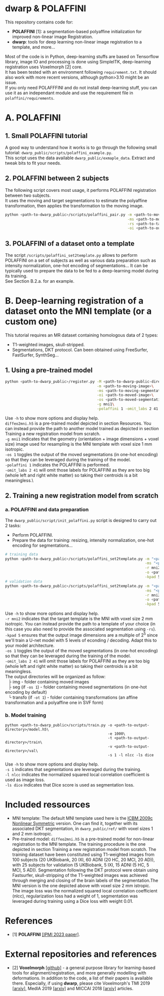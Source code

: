 # dwarp & POLAFFINI

This repository contains code for:
 - **POLAFFINI** [1]: a segmentation-based polyaffine initialization for improved non-linear image Registration. 
 - **dwarp**: tools for deep learning non-linear image registration to a template, and more...

Most of the code is in Python, deep-learning stuffs are based on Tensorflow library, image IO and processing is done using SimpleITK, deep-learning registration uses Voxelmorph [2] core.\
It has been tested with an environment following `requirement.txt`. It should also work with more recent versions, although python>3.10 might be an issue.\
If you only need POLAFFFINI and do not install deep-learning stuff, you can use it as an independant module and use the requirement file in `polaffini/requirements`.

# A. POLAFFINI

## 1. Small POLAFFINI tutorial
A good way to understand how it works is to go through the following small tutorial: `dwarp_public/scripts/polaffini_example.py`.\
This script uses the data available `dwarp_public/exmaple_data`. Extract and tweak bits to fit your needs.

## 2. POLAFFINI between 2 subjects

The following script covers most usage, it performs POLAFFINI registration between two subjects.\
It uses the moving and target segmentations to estimate the polyaffine transformation, then applies the transformation to the moving image.
```bash
python <path-to-dwarp_public>/scripts/polaffini_pair.py -m <path-to-moving-image>\
                                                        -ms <path-to-moving-segmentation>\
                                                        -rs <path-to-target-segmentation>\
                                                        -oi <path-to-output-moved-image>
```

## 3. POLAFFINI of a dataset onto a template

The script `/scripts/polaffini_set2template.py` allows to perform POLAFFINI on a set of subjects as well as various data preparation such as intensity normalization, one-hot encoding of segmentations... It can be typically used to prepare the data to be fed to a deep-learning model during its training.\
See Section B.2.a. for an example.


# B. Deep-learning registration of a dataset onto the MNI template (or a custom one)

This tutorial requires an MR dataset containing homologous data of 2 types:
 - T1-weighted images, skull-stripped.
 - Segmentations, DKT protocol. Can been obtained using FreeSurfer, FastSurfer, SynthSeg...

## 1. Using a pre-trained model
```bash
python <path-to-dwarp_public>/register.py -M <path-to-dwarp-public-directory>/diffeo2mni.h5\
                                          -m <path-to-moving-image>\
                                          -ms <path-to-moving-segmentation>\
                                          -oi <path-to-moved-image>\
                                          -os <path-to-moved-segmentation>\
                                          -g mni1\
                                          -polaffini 1 -omit_labs 2 41 -downf 2
```
                                           
Use `-h` to show more options and display help.\
`diffeo2mni.h5` is a pre-trained model depicted in section Resources. You can instead provide the path to another model trained as depicted in section Training a new registration model from scratch.\
`-g mni1` indicates that the geometry (orientation + image dimensions + voxel size) image used for resampling is the MNI template with voxel size 1 mm isotropic.\
`-os 1` toggles the output of the moved segmentations (in one-hot encoding) so that they can be leveraged during the training of the model.\
`-polaffini 1` indicates the POLAFFINI is performed.\
`-omit_labs 2 41` will omit those labels for POLAFFINI as they are too big (whole left and right white matter) so taking their centroids is a bit meaningless.\

   
## 2. Training a new registration model from scratch

### a. POLAFFINI and data preparation
The `dwarp_public/script/init_polaffini.py` script is designed to carry out 2 tasks:
 - Perform POLAFFINI.
 - Prepare the data for training: resizing, intensity normalization, one-hot encoding for segmentations...
    
```bash
# training data
python <path-to-dwarp_public>/scripts/polaffini_set2template.py -m "<path-to-training-images-directory>/*"\
                                                                -ms "<path-to-training-segmentations-directory>/*"\
                                                                -r mni2\
                                                                -o <path-to-output-directory>/train\
                                                                -kpad 5 -os 1 -downf 2 -omit_labs 2 41
# validation data
python <path-to-dwarp_public>/scripts/polaffini_set2template.py -m "<path-to-validation-images-directory>/*"\
                                                                -ms "<path-to-validation-segmentations-directory>/*"\
                                                                -r mni2\
                                                                -o <path-to-output-directory>/val\
                                                                -kpad 5 -os 1 -downf 2 -omit_labs 2 41
```
Use `-h` to show more options and display help.\
`-r mni2` indicates that the target template is the MNI with voxel size 2 mm isotropic. You can instead provide the path to a template of your choice (in this case you also need to provide the associated segmentation using `-rs`).\
`-kpad 5` ensures that the output image dimensions are a multiple of 2<sup>5</sup> since we'll train a U-net model with 5 levels of econding / decoding. Adapt this to your model architecture.\
`-os 1` toggles the output of the moved segmentations (in one-hot encoding) so that they can be leveraged during the training of the model.\
`-omit_labs 2 41` will omit those labels for POLAFFINI as they are too big (whole left and right white matter) so taking their centroids is a bit meaningless.\
The output directories will be organized as follow:\
&ensp; ├ img - folder containing moved images\
&ensp; ├ seg (if `-os 1`) - folder containing moved segmentations (in one-hot encoding by default)\
&ensp; └ transfo (if `-ot 1`) - folder containing transformations (an affine transformation and a polyaffine one in SVF form)


### b. Model training ###
```
python <path-to-dwarp_public>/scripts/train.py -o <path-to-output-directory>/model.h5\
                                               -e 1000\
                                               -t <path-to-output-directory>/train\
                                               -v <path-to-output-directory>/val\
                                               -s 1 -l nlcc -ls dice
```
Use `-h` to show more options and display help.\
`-s 1` indicates that segmentations are leveraged during the training.\
`-l nlcc` indicates the normalized squared local correlation coefficient is used as image loss.\
`-ls dice` indicates that Dice score is used as segmentation loss.

# Included ressources
  - MNI template: The default MNI template used here is the [ICBM 2009c Nonlinear Symmetric](https://www.mcgill.ca/bic/icbm152-152-nonlinear-atlases-version-2009) version. One can find it, together with its associated DKT segmentation, in `dwarp_public/ref/` with voxel sizes 1 and 2 mm isotropic.
  - Pre-trained model: `diffeo2mni.h5` is a pre-trained model for non-linear registration to the MNI template. The training procedure is the one depicted in section Training a new registration model from scratch. The training dataset have been constituted using T1-weighted images from 100 subjects (20 UKBiobank, 20 IXI, 60 ADNI (20 HC, 20 MCI, 20 AD)), with 25 subjects for validation (5 UKBiobank, 5 IXI, 15 ADNI (5 HC, 5 MCI, 5 AD)). Segmentation following the DKT protocol were obtain using Fastsurfer, skull-stripping of the T1-weighted images was achieved through merging and closing of the brain labels of the segmentation.The MNI version is the one depicted above with voxel size 2 mm istropic. The image loss was the normalized squared local correlation coefficient (nlcc), regularization loss had a weight of 1, segmentation was leveraged during training using a Dice loss with weight 0.01.
    
# References
  - [1] **POLAFFINI** [[IPMI 2023 paper]](https://link.springer.com/content/pdf/10.1007/978-3-031-34048-2_47.pdf?pdf=inline%20link).

# External repositories and references
  - [2] **Voxelmorph** [[github]](https://github.com/voxelmorph/voxelmorph) - a general purpose library for learning-based tools for alignment/registration, and more generally modelling with deformations. In addition to the code, a list of their papers is available there. Especially, if using **dwarp**, please cite Voxelmorph's TMI 2019 [[arxiv]](https://arxiv.org/abs/1809.05231), MedIA 2019 [[arxiv]](https://arxiv.org/abs/1903.03545) and MICCAI 2018 [[arxiv]](https://arxiv.org/abs/1805.04605) articles.
